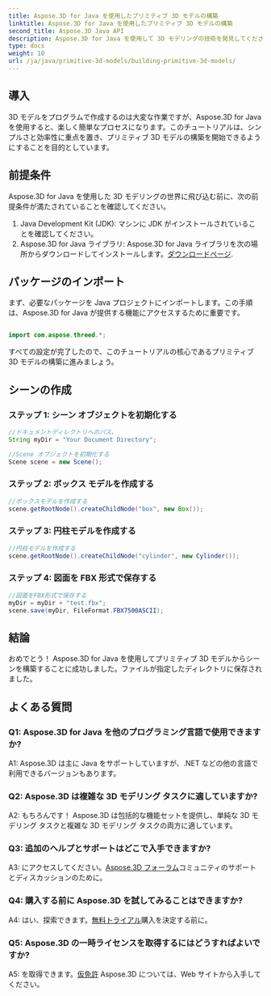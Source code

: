 ```yaml
---
title: Aspose.3D for Java を使用したプリミティブ 3D モデルの構築
linktitle: Aspose.3D for Java を使用したプリミティブ 3D モデルの構築
second_title: Aspose.3D Java API
description: Aspose.3D for Java を使用して 3D モデリングの技術を発見してください。プリミティブ 3D モデルを簡単に構築し、創造性を解き放つ方法を学びましょう。
type: docs
weight: 10
url: /ja/java/primitive-3d-models/building-primitive-3d-models/
---
```

## 導入

3D モデルをプログラムで作成するのは大変な作業ですが、Aspose.3D for Java を使用すると、楽しく簡単なプロセスになります。このチュートリアルは、シンプルさと効率性に重点を置き、プリミティブ 3D モデルの構築を開始できるようにすることを目的としています。

## 前提条件

Aspose.3D for Java を使用した 3D モデリングの世界に飛び込む前に、次の前提条件が満たされていることを確認してください。

1. Java Development Kit (JDK): マシンに JDK がインストールされていることを確認してください。
2.  Aspose.3D for Java ライブラリ: Aspose.3D for Java ライブラリを次の場所からダウンロードしてインストールします。[ダウンロードページ](https://releases.aspose.com/3d/java/).

## パッケージのインポート

まず、必要なパッケージを Java プロジェクトにインポートします。この手順は、Aspose.3D for Java が提供する機能にアクセスするために重要です。

```java

import com.aspose.threed.*;
```

すべての設定が完了したので、このチュートリアルの核心であるプリミティブ 3D モデルの構築に進みましょう。

## シーンの作成

### ステップ 1: シーン オブジェクトを初期化する

```java
//ドキュメントディレクトリへのパス。
String myDir = "Your Document Directory";

//Scene オブジェクトを初期化する
Scene scene = new Scene();
```

### ステップ 2: ボックス モデルを作成する

```java
//ボックスモデルを作成する
scene.getRootNode().createChildNode("box", new Box());
```

### ステップ 3: 円柱モデルを作成する

```java
//円柱モデルを作成する
scene.getRootNode().createChildNode("cylinder", new Cylinder());
```

### ステップ 4: 図面を FBX 形式で保存する

```java
//図面をFBX形式で保存する
myDir = myDir + "test.fbx";
scene.save(myDir, FileFormat.FBX7500ASCII);
```

## 結論

おめでとう！ Aspose.3D for Java を使用してプリミティブ 3D モデルからシーンを構築することに成功しました。ファイルが指定したディレクトリに保存されました。

## よくある質問

### Q1: Aspose.3D for Java を他のプログラミング言語で使用できますか?

A1: Aspose.3D は主に Java をサポートしていますが、.NET などの他の言語で利用できるバージョンもあります。

### Q2: Aspose.3D は複雑な 3D モデリング タスクに適していますか?

A2: もちろんです！ Aspose.3D は包括的な機能セットを提供し、単純な 3D モデリング タスクと複雑な 3D モデリング タスクの両方に適しています。

### Q3: 追加のヘルプとサポートはどこで入手できますか?

 A3: にアクセスしてください。[Aspose.3D フォーラム](https://forum.aspose.com/c/3d/18)コミュニティのサポートとディスカッションのために。

### Q4: 購入する前に Aspose.3D を試してみることはできますか?

 A4: はい、探索できます。[無料トライアル](https://releases.aspose.com/)購入を決定する前に。

### Q5: Aspose.3D の一時ライセンスを取得するにはどうすればよいですか?

 A5: を取得できます。[仮免許](https://purchase.aspose.com/temporary-license/) Aspose.3D については、Web サイトから入手してください。